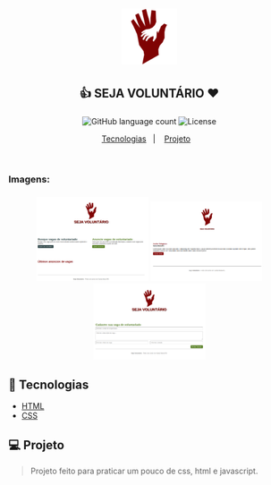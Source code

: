 <h1 align="center">
    <img alt="Logo" src="./public/assets/images/logo.png" width="100px" />
</h1>

<h2 align="center">
   <p>👍 SEJA VOLUNTÁRIO ❤️</p>
</h2>

<p align="center">
  <img alt="GitHub language count" src="https://img.shields.io/github/languages/count/juliano-soares/seja-voluntario">
  <img alt="License" src="https://img.shields.io/badge/license-MIT-brightgreen">
</p>

<p align="center">
  <a href="#rocket-tecnologias">Tecnologias</a>&nbsp;&nbsp;&nbsp;|&nbsp;&nbsp;&nbsp;
  <a href="#computer-projeto">Projeto</a>&nbsp;&nbsp;&nbsp;
</p>

<br>
<h3>Imagens:<h3>
<p align="center">
  <img alt="Protótipo" width="200" src="./img/img1.png">
  <img alt="Protótipo" width="200" src="./img/img2.png">
  <img alt="Protótipo" width="200" src="./img/img3.png">
</p>

## :rocket: Tecnologias
- [HTML](https://www.w3schools.com/js/js_htmldom_document.asp)
- [CSS](https://devdocs.io/css/)

## :computer: Projeto
> Projeto feito para praticar um pouco de css, html e javascript.

